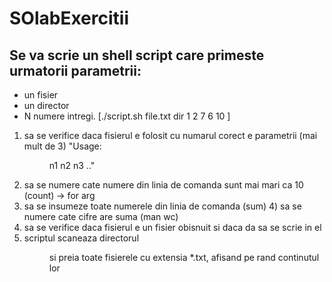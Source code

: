 # SOlabExercitii
Se va scrie un shell script care primeste urmatorii parametrii:
-
- un fisier
- un director
- N numere intregi.
[./script.sh file.txt dir 1 2 7 6 10 ]
1) sa se verifice daca fisierul e folosit cu numarul corect e parametrii (mai mult de 3) "Usage: <numefisier> <dir> <file> n1 n2 n3 .."
2) sa se numere cate numere din linia de comanda sunt mai mari ca 10 (count) -> for arg
3) sa se insumeze toate numerele din linia de comanda (sum) 4) sa se numere cate cifre are suma (man wc)
5) sa se verifice daca fisierul <file> e un fisier obisnuit si daca da sa se scrie in el <count> <sum>
6) scriptul scaneaza directorul <dir> si preia toate fisierele cu extensia *.txt, afisand pe rand continutul lor
